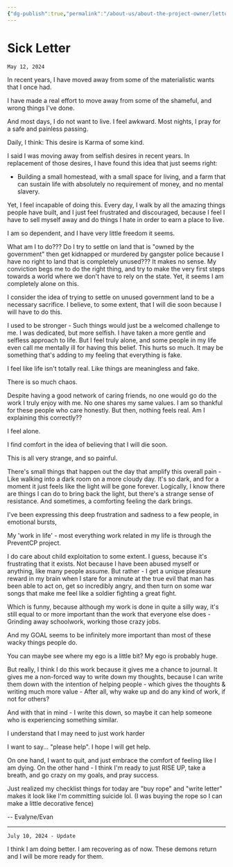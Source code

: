 ```yaml
---
{"dg-publish":true,"permalink":"/about-us/about-the-project-owner/letters-by-evan/sick-letter/"}
---
```


# Sick Letter 

`May 12, 2024`

In recent years, I have moved away from some of the materialistic wants that I once had.

I have made a real effort to move away from some of the shameful, and wrong things I've done.

And most days, I do not want to live. I feel awkward. Most nights, I pray for a safe and painless passing.

Daily, I think: This desire is Karma of some kind.

I said I was moving away from selfish desires in recent years. In replacement of those desires, I have found this idea that just seems right:

- Building a small homestead, with a small space for living, and a farm that can sustain life with absolutely no requirement of money, and no mental slavery.

Yet, I feel incapable of doing this. Every day, I walk by all the amazing things people have built, and I just feel frustrated and discouraged, because I feel I have to sell myself away and do things I hate in order to earn a place to live.

I am so dependent, and I have very little freedom it seems.

What am I to do??? Do I try to settle on land that is "owned by the government" then get kidnapped or murdered by gangster police because I have no right to land that is completely unused??? It makes no sense. My conviction begs me to do the right thing, and try to make the very first steps towards a world where we don't have to rely on the state. Yet, it seems I am completely alone on this.

I consider the idea of trying to settle on unused government land to be a necessary sacrifice. I believe, to some extent, that I will die soon because I will have to do this.

I used to be stronger - Such things would just be a welcomed challenge to me. I was dedicated, but more selfish. I have taken a more gentle and selfless approach to life. But I feel truly alone, and some people in my life even call me mentally ill for having this belief. This hurts so much. It may be something that's adding to my feeling that everything is fake.

I feel like life isn't totally real. Like things are meaningless and fake.

There is so much chaos.

Despite having a good network of caring friends, no one would go do the work I truly enjoy with me. No one shares my same values. I am so thankful for these people who care honestly. But then, nothing feels real. Am I explaining this correctly??

I feel alone.

I find comfort in the idea of believing that I will die soon.

This is all very strange, and so painful.

There's small things that happen out the day that amplify this overall pain - Like walking into a dark room on a more cloudy day. It's so dark, and for a moment it just feels like the light will be gone forever. Logically, I know there are things I can do to bring back the light, but there's a strange sense of resistance. And sometimes, a comforting feeling the dark brings.

I've been expressing this deep frustration and sadness to a few people, in emotional bursts,

My 'work in life' - most everything work related in my life is through the PreventCP project.

I do care about child exploitation to some extent. I guess, because it's frustrating that it exists. Not because I have been abused myself or anything, like many people assume. But rather - I get a unique pleasure reward in my brain when I stare for a minute at the true evil that man has been able to act on, get so incredibly angry, and then turn on some war songs that make me feel like a soldier fighting a great fight.

Which is funny, because although my work is done in quite a silly way, it's still equal to or more important than the work that everyone else does - Grinding away schoolwork, working those crazy jobs.

And my GOAL seems to be infinitely more important than most of these wacky things people do.

You can maybe see where my ego is a little bit? My ego is probably huge.

But really, I think I do this work because it gives me a chance to journal. It gives me a non-forced way to write down my thoughts, because I can write them down with the intention of helping people - which gives the thoughts & writing much more value - After all, why wake up and do any kind of work, if not for others?

And with that in mind - I write this down, so maybe it can help someone who is experiencing something similar.

I understand that I may need to just work harder 

I want to say... "please help". I hope I will get help. 

On one hand, I want to quit, and just embrace the comfort of feeling like I am dying. On the other hand - I think I'm ready to just RISE UP, take a breath, and go crazy on my goals, and pray success.

Just realized my checklist things for today are "buy rope" and "write letter" makes it look like I'm committing suicide lol. (I was buying the rope so I can make a little decorative fence)

-- Evalyne/Evan

---

`July 10, 2024 - Update`

I think I am doing better. I am recovering as of now. These demons return and I will be more ready for them.